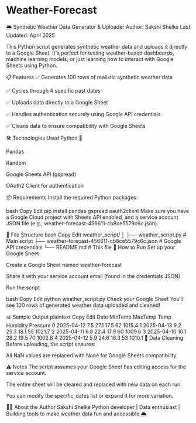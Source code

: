 # Weather-Forecast
🌦️ Synthetic Weather Data Generator & Uploader
Author: Sakshi Shelke
Last Updated: April 2025

This Python script generates synthetic weather data and uploads it directly to a Google Sheet. It's perfect for testing weather-based dashboards, machine learning models, or just learning how to interact with Google Sheets using Python.

📋 Features
✅ Generates 100 rows of realistic synthetic weather data

✅ Cycles through 4 specific past dates

✅ Uploads data directly to a Google Sheet

✅ Handles authentication securely using Google API credentials

✅ Cleans data to ensure compatibility with Google Sheets

🛠️ Technologies Used
Python 🐍

Pandas

Random

Google Sheets API (gspread)

OAuth2 Client for authentication

📦 Requirements
Install the required Python packages:

bash
Copy
Edit
pip install pandas gspread oauth2client
Make sure you have a Google Cloud project with Sheets API enabled, and a service account JSON file (e.g., weather-forecast-456611-cb8ce5579c6c.json).

📁 File Structure
bash
Copy
Edit
weather_script/
│
├── weather_script.py       # Main script
├── weather-forecast-456611-cb8ce5579c6c.json  # Google API credentials
└── README.md               # This file
🚀 How to Run
Set up your Google Sheet

Create a Google Sheet named weather-forecast

Share it with your service account email (found in the credentials JSON)

Run the script

bash
Copy
Edit
python weather_script.py
Check your Google Sheet
You’ll see 100 rows of generated weather data uploaded and cleaned!

📊 Sample Output
plaintext
Copy
Edit
        Date  MinTemp  MaxTemp  Temp  Humidity  Pressure
0  2025-04-12     7.5     27.1  17.5        62    1015.4
1  2025-04-13     9.2     25.3  18.1        55    1021.7
2  2025-04-11     6.8     22.4  17.9        60    1009.6
3  2025-04-10    10.1     28.2  19.5        70    1002.8
4  2025-04-12     5.9     24.6  18.3        53    1010.1
🧹 Data Cleaning
Before uploading, the script ensures:

All NaN values are replaced with None for Google Sheets compatibility.

⚠️ Notes
The script assumes your Google Sheet has editing access for the service account.

The entire sheet will be cleared and replaced with new data on each run.

You can modify the specific_dates list or expand it for more variation.

🙋‍♀️ About the Author
Sakshi Shelke
Python developer | Data enthusiast | Building tools to make weather data fun and accessible 🌦️
